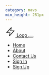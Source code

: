 ```yaml
---
category: navs
min_height: 281px
---
```


<nav class="bg-gray-900">
  <div class="container mx-auto px-8 py-5">
    <div class="relative flex justify-between items-center">
      <a href="#" class="flex items-center">
        <svg
          class="text-{primary}-500 mr-2"
          xmlns="http://www.w3.org/2000/svg"
          width="32"
          height="32"
          viewBox="0 0 32 32"
        >
          <g
            stroke-linecap="round"
            stroke-linejoin="round"
            stroke-width="2"
            fill="currentColor"
            stroke="currentColor"
          >
            <polygon
              points="19 3 4 19 15 19 13 29 28 13 17 13 19 3"
              fill="none"
              stroke="currentColor"
              stroke-miterlimit="10"
            />
          </g>
        </svg>
        <span class="text-white font-bold">Logo</span>
      </a>
      <button
        onclick="this.nextElementSibling.classList.toggle('hidden')"
        class="px-3 py-2 border rounded text-white border-gray-500 inline-block md:hidden"
      >
        <svg
          class="fill-current text-gray-400 h-3 w-3"
          viewBox="0 0 20 20"
          xmlns="http://www.w3.org/2000/svg"
        >
          <title>Menu</title>
          <path stroke-width="1" stroke="currentColor" d="M0 3h20v2H0V3zm0 6h20v2H0V9zm0 6h20v2H0v-2z" />
        </svg>
      </button>
      <ul
        class="w-full max-w-xs hidden absolute right-0 top-0 mt-12 font-medium tracking-wide text-sm text-gray-800 bg-white p-5 shadow rounded z-10 md:text-gray-400 md:max-w-full md:w-auto md:flex md:mt-0 md:relative md:flex-row md:items-center md:bg-transparent md:p-0 md:shadow-none md:rounded-none"
      >
        <li class="mr-10 mb-3 md:mb-0">
          <a href="#" class="hover:text-{primary}-500">Home</a>
        </li>
        <li class="mr-10 mb-3 md:mb-0">
          <a href="#" class="hover:text-{primary}-500">About</a>
        </li>
        <li class="mr-10 mb-3 md:mb-0">
          <a href="#" class="hover:text-{primary}-500">Contact Us</a>
        </li>
        <li class="mr-10 mb-3 md:mb-0">
          <a href="#" class="hover:text-{primary}-500">Sign In</a>
        </li>
        <li>
          <a href="#" class="text-white bg-{primary}-500 hover:bg-{primary}-600 px-6 py-2 rounded inline-block font-semibold">
            Sign Up
          </a>
        </li>
      </ul>
    </div>
  </div>
</nav>
